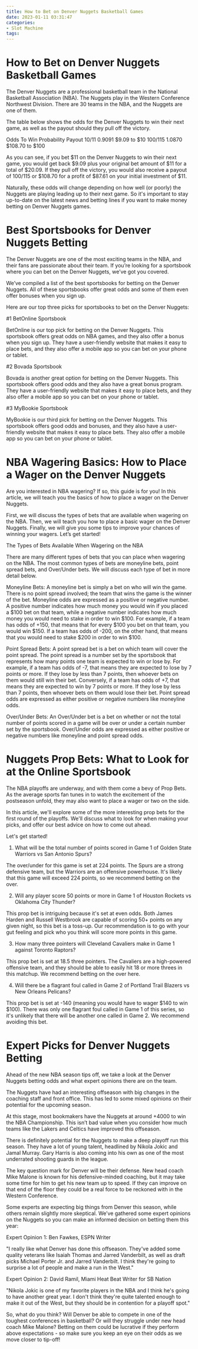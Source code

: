 ```yaml
---
title: How to Bet on Denver Nuggets Basketball Games
date: 2023-01-11 03:31:47
categories:
- Slot Machine
tags:
---
```



#  How to Bet on Denver Nuggets Basketball Games

The Denver Nuggets are a professional basketball team in the National Basketball Association (NBA). The Nuggets play in the Western Conference Northwest Division. There are 30 teams in the NBA, and the Nuggets are one of them.

The table below shows the odds for the Denver Nuggets to win their next game, as well as the payout should they pull off the victory.

Odds To Win Probability Payout 10/11 0.9091 $9.09 to $10 100/115 1.0870 $108.70 to $100

As you can see, if you bet $11 on the Denver Nuggets to win their next game, you would get back $9.09 plus your original bet amount of $11 for a total of $20.09. If they pull off the victory, you would also receive a payout of 100/115 or $108.70 for a profit of $87.61 on your initial investment of $11.

Naturally, these odds will change depending on how well (or poorly) the Nuggets are playing leading up to their next game. So it's important to stay up-to-date on the latest news and betting lines if you want to make money betting on Denver Nuggets games.

#  Best Sportsbooks for Denver Nuggets Betting

The Denver Nuggets are one of the most exciting teams in the NBA, and their fans are passionate about their team. If you’re looking for a sportsbook where you can bet on the Denver Nuggets, we’ve got you covered.

We’ve compiled a list of the best sportsbooks for betting on the Denver Nuggets. All of these sportsbooks offer great odds and some of them even offer bonuses when you sign up.

Here are our top three picks for sportsbooks to bet on the Denver Nuggets:

#1 BetOnline Sportsbook

BetOnline is our top pick for betting on the Denver Nuggets. This sportsbook offers great odds on NBA games, and they also offer a bonus when you sign up. They have a user-friendly website that makes it easy to place bets, and they also offer a mobile app so you can bet on your phone or tablet.

#2 Bovada Sportsbook

Bovada is another great option for betting on the Denver Nuggets. This sportsbook offers good odds and they also have a great bonus program. They have a user-friendly website that makes it easy to place bets, and they also offer a mobile app so you can bet on your phone or tablet.

#3 MyBookie Sportsbook

MyBookie is our third pick for betting on the Denver Nuggets. This sportsbook offers good odds and bonuses, and they also have a user-friendly website that makes it easy to place bets. They also offer a mobile app so you can bet on your phone or tablet.

#  NBA Wagering Basics: How to Place a Wager on the Denver Nuggets

Are you interested in NBA wagering? If so, this guide is for you! In this article, we will teach you the basics of how to place a wager on the Denver Nuggets.

First, we will discuss the types of bets that are available when wagering on the NBA. Then, we will teach you how to place a basic wager on the Denver Nuggets. Finally, we will give you some tips to improve your chances of winning your wagers. Let’s get started!

The Types of Bets Available When Wagering on the NBA

There are many different types of bets that you can place when wagering on the NBA. The most common types of bets are moneyline bets, point spread bets, and Over/Under bets. We will discuss each type of bet in more detail below.

Moneyline Bets: A moneyline bet is simply a bet on who will win the game. There is no point spread involved; the team that wins the game is the winner of the bet. Moneyline odds are expressed as a positive or negative number. A positive number indicates how much money you would win if you placed a $100 bet on that team, while a negative number indicates how much money you would need to stake in order to win $100. For example, if a team has odds of +150, that means that for every $100 you bet on that team, you would win $150. If a team has odds of -200, on the other hand, that means that you would need to stake $200 in order to win $100.

Point Spread Bets: A point spread bet is a bet on which team will cover the point spread. The point spread is a number set by the sportsbook that represents how many points one team is expected to win or lose by. For example, if a team has odds of -7, that means they are expected to lose by 7 points or more. If they lose by less than 7 points, then whoever bets on them would still win their bet. Conversely, if a team has odds of +7, that means they are expected to win by 7 points or more. If they lose by less than 7 points, then whoever bets on them would lose their bet. Point spread odds are expressed as either positive or negative numbers like moneyline odds.

Over/Under Bets: An Over/Under bet is a bet on whether or not the total number of points scored in a game will be over or under a certain number set by the sportsbook. Over/Under odds are expressed as either positive or negative numbers like moneyline and point spread odds.

#  Nuggets Prop Bets: What to Look for at the Online Sportsbook

The NBA playoffs are underway, and with them come a bevy of Prop Bets. As the average sports fan tunes in to watch the excitement of the postseason unfold, they may also want to place a wager or two on the side.

 In this article, we'll explore some of the more interesting prop bets for the first round of the playoffs. We'll discuss what to look for when making your picks, and offer our best advice on how to come out ahead.

Let's get started!

1. What will be the total number of points scored in Game 1 of Golden State Warriors vs San Antonio Spurs?

The over/under for this game is set at 224 points. The Spurs are a strong defensive team, but the Warriors are an offensive powerhouse. It's likely that this game will exceed 224 points, so we recommend betting on the over.

2. Will any player score 50 points or more in Game 1 of Houston Rockets vs Oklahoma City Thunder?

This prop bet is intriguing because it's set at even odds. Both James Harden and Russell Westbrook are capable of scoring 50+ points on any given night, so this bet is a toss-up. Our recommendation is to go with your gut feeling and pick who you think will score more points in this game.

3. How many three pointers will Cleveland Cavaliers make in Game 1 against Toronto Raptors?

This prop bet is set at 18.5 three pointers. The Cavaliers are a high-powered offensive team, and they should be able to easily hit 18 or more threes in this matchup. We recommend betting on the over here.

4. Will there be a flagrant foul called in Game 2 of Portland Trail Blazers vs New Orleans Pelicans?


This prop bet is set at -140 (meaning you would have to wager $140 to win $100). There was only one flagrant foul called in Game 1 of this series, so it's unlikely that there will be another one called in Game 2. We recommend avoiding this bet.

#  Expert Picks for Denver Nuggets Betting

Ahead of the new NBA season tips off, we take a look at the Denver Nuggets betting odds and what expert opinions there are on the team.

The Nuggets have had an interesting offseason with big changes in the coaching staff and front office. This has led to some mixed opinions on their potential for the upcoming season.

At this stage, most bookmakers have the Nuggets at around +4000 to win the NBA Championship. This isn’t bad value when you consider how much teams like the Lakers and Celtics have improved this offseason.

There is definitely potential for the Nuggets to make a deep playoff run this season. They have a lot of young talent, headlined by Nikola Jokic and Jamal Murray. Gary Harris is also coming into his own as one of the most underrated shooting guards in the league.

The key question mark for Denver will be their defense. New head coach Mike Malone is known for his defensive-minded coaching, but it may take some time for him to get his new team up to speed. If they can improve on that end of the floor they could be a real force to be reckoned with in the Western Conference.

Some experts are expecting big things from Denver this season, while others remain slightly more skeptical. We’ve gathered some expert opinions on the Nuggets so you can make an informed decision on betting them this year:

Expert Opinion 1: Ben Fawkes, ESPN Writer

"I really like what Denver has done this offseason. They've added some quality veterans like Isaiah Thomas and Jarred Vanderbilt, as well as draft picks Michael Porter Jr. and Jarred Vanderbilt. I think they're going to surprise a lot of people and make a run in the West."

Expert Opinion 2: David Ramil, Miami Heat Beat Writer for SB Nation

"Nikola Jokic is one of my favorite players in the NBA and I think he's going to have another great year. I don't think they're quite talented enough to make it out of the West, but they should be in contention for a playoff spot."



  So, what do you think? Will Denver be able to compete in one of the toughest conferences in basketball? Or will they struggle under new head coach Mike Malone? Betting on them could be lucrative if they perform above expectations - so make sure you keep an eye on their odds as we move closer to tip-off!